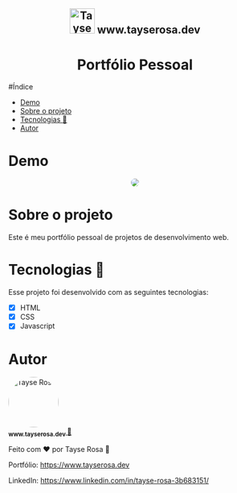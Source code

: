 <h2 align="center" target="_blank">
 <img src="https://avatars.githubusercontent.com/u/31596454?v=4" width="50px;" alt="Tayse Rosa" />  
  www.tayserosa.dev
</h2>

<h1 align="center"> Portfólio Pessoal</h1>

#Índice
- [Demo](#demo)
- [Sobre o projeto](#sobre-o-projeto)
- [Tecnologias 🚀](#tecnologias-)
- [Autor](#autor)

  
# Demo
<p align="center">
<img src="assets/images/portfolioTayseRosa.gif" align="center" style="border-radius: 10px" />
</p>

# Sobre o projeto
Este é meu portfólio pessoal de projetos de desenvolvimento web.

# Tecnologias 🚀 

Esse projeto foi desenvolvido com as seguintes tecnologias:

- [x] HTML
- [x] CSS
- [x] Javascript

# Autor

<a href="https://www.tayserosa.dev">
 <img style="border-radius: 50%;" src="https://avatars.githubusercontent.com/u/31596454?v=4" width="100px;" alt="Tayse Rosa" style="border-radius:50%"/>
 <br />
 <sub><b> www.tayserosa.dev </b></sub></a> <a href="https://www.tayserosa.dev" title="Tayse Rosa">🚀</a>


Feito com ❤️ por Tayse Rosa 🚀


Portfólio: https://www.tayserosa.dev

LinkedIn: https://www.linkedin.com/in/tayse-rosa-3b683151/